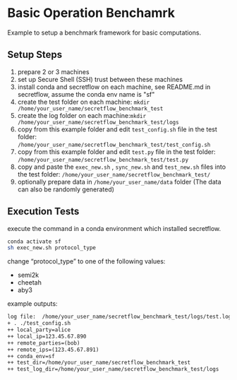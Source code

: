 # Basic Operation Benchamrk

Example to setup a benchmark framework for basic computations.

## Setup Steps

1. prepare 2 or 3 machines
2. set up Secure Shell (SSH) trust between these machines
3. install conda and secretflow on each machine, see README.md in secretflow, assume the conda env name is "sf"
4. create the test folder on each machine: `mkdir /home/your_user_name/secretflow_benchmark_test`
5. create the log folder on each machine:`mkdir /home/your_user_name/secretflow_benchmark_test/logs`
6. copy from this example folder and edit `test_config.sh` file in the test folder: `/home/your_user_name/secretflow_benchmark_test/test_config.sh`
7. copy from this example folder and edit `test.py` file in the test folder: `/home/your_user_name/secretflow_benchmark_test/test.py`
8. copy and paste the `exec_new.sh` , `sync_new.sh` and `test_new.sh` files into the test folder: `/home/your_user_name/secretflow_benchmark_test/`
9. optionally prepare data in `/home/your_user_name/data` folder (The data can also be randomly generated)

## Execution Tests

execute the command in a conda environment which installed secretflow.

```sh
conda activate sf
sh exec_new.sh protocol_type
```

change “protocol_type” to one of the following values:

- semi2k
- cheetah
- aby3

example outputs:

```txt
log file:  /home/your_user_name/secretflow_benchmark_test/logs/test.log.15_34_06_1708932846
+ . ./test_config.sh
++ local_party=alice
++ local_ip=123.45.67.890
++ remote_parties=(bob)
++ remote_ips=(123.45.67.891)
++ conda_env=sf
++ test_dir=/home/your_user_name/secretflow_benchmark_test
++ test_log_dir=/home/your_user_name/secretflow_benchmark_test/logs
```
